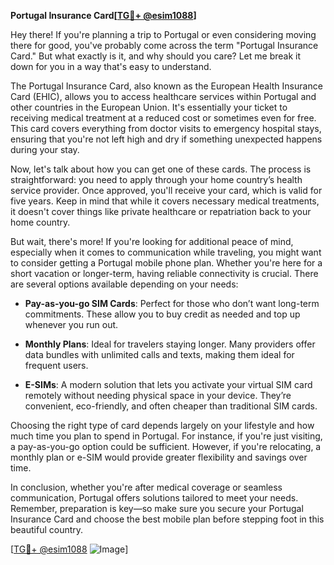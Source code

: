 **Portugal Insurance Card[[TG💪+ @esim1088](https://t.me/s/esim1088)]**

Hey there! If you're planning a trip to Portugal or even considering moving there for good, you've probably come across the term "Portugal Insurance Card." But what exactly is it, and why should you care? Let me break it down for you in a way that's easy to understand.

The Portugal Insurance Card, also known as the European Health Insurance Card (EHIC), allows you to access healthcare services within Portugal and other countries in the European Union. It's essentially your ticket to receiving medical treatment at a reduced cost or sometimes even for free. This card covers everything from doctor visits to emergency hospital stays, ensuring that you're not left high and dry if something unexpected happens during your stay.

Now, let's talk about how you can get one of these cards. The process is straightforward: you need to apply through your home country’s health service provider. Once approved, you'll receive your card, which is valid for five years. Keep in mind that while it covers necessary medical treatments, it doesn't cover things like private healthcare or repatriation back to your home country.

But wait, there's more! If you're looking for additional peace of mind, especially when it comes to communication while traveling, you might want to consider getting a Portugal mobile phone plan. Whether you're here for a short vacation or longer-term, having reliable connectivity is crucial. There are several options available depending on your needs:

- **Pay-as-you-go SIM Cards**: Perfect for those who don’t want long-term commitments. These allow you to buy credit as needed and top up whenever you run out.
  
- **Monthly Plans**: Ideal for travelers staying longer. Many providers offer data bundles with unlimited calls and texts, making them ideal for frequent users.

- **E-SIMs**: A modern solution that lets you activate your virtual SIM card remotely without needing physical space in your device. They’re convenient, eco-friendly, and often cheaper than traditional SIM cards.

Choosing the right type of card depends largely on your lifestyle and how much time you plan to spend in Portugal. For instance, if you're just visiting, a pay-as-you-go option could be sufficient. However, if you're relocating, a monthly plan or e-SIM would provide greater flexibility and savings over time.

In conclusion, whether you're after medical coverage or seamless communication, Portugal offers solutions tailored to meet your needs. Remember, preparation is key—so make sure you secure your Portugal Insurance Card and choose the best mobile plan before stepping foot in this beautiful country.

[[TG💪+ @esim1088](https://t.me/s/esim1088) ![Image](https://i.postimg.cc/Y0z9fWf4/image.png)]